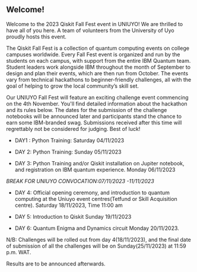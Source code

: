 ## Welcome!

Welcome to the 2023 Qiskit Fall Fest event in UNIUYO! We are thrilled to have all of you here. A team of volunteers from the University of Uyo proudly hosts this event.

The Qiskit Fall Fest is a collection of quantum computing events on college campuses worldwide. Every Fall Fest event is organized and run by the students on each campus, with support from the entire IBM Quantum team. Student leaders work alongside IBM throughout the month of September to design and plan their events, which are then run from October. The events vary from technical hackathons to beginner-friendly challenges, all with the goal of helping to grow the local community’s skill set.

Our UNIUYO Fall Fest will feature an exciting challenge event commencing on the 4th November. You'll find detailed information about the hackathon and its rules below. The dates for the submission of the challenge notebooks will be announced later and participants stand the chance to earn some IBM-branded swag. Submissions received after this time will regrettably not be considered for judging. Best of luck!

- DAY1 : Python Training:  Saturday 04/11/2023 

- DAY 2: Python Training: Sunday 05/11/2023 

- DAY 3: Python Training and/or Qiskit installation on Jupiter notebook, and registration on IBM quantum experience. Monday 06/11/2023

_BREAK FOR UNIUYO CONVOCATION:07/11/2023 -11/11/2023_

- DAY 4: Official opening ceremony, and introduction to quantum computing at the Uniuyo event centres(Tetfund or Skill Acquisition centre). Saturday 18/11/2023, Time 11:00 am

- DAY 5: Introduction to Qiskit Sunday 19/11/2023 

- DAY 6: Quantum Enigma and Dynamics circuit  Monday 20/11/2023. 

N/B: Challenges will be rolled out from day 4(18/11/2023), and the final date of submission of all the challenges will be on Sunday(25/11/2023) at 11:59  p.m. WAT.

Results are to be announced afterwards.
